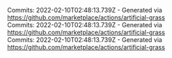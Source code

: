 Commits: 2022-02-10T02:48:13.739Z - Generated via https://github.com/marketplace/actions/artificial-grass
<br>
Commits: 2022-02-10T02:48:13.739Z - Generated via https://github.com/marketplace/actions/artificial-grass
<br>
Commits: 2022-02-10T02:48:13.739Z - Generated via https://github.com/marketplace/actions/artificial-grass
<br>
